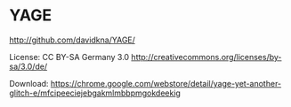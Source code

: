 YAGE
====
http://github.com/davidkna/YAGE/

License: CC BY-SA Germany 3.0 http://creativecommons.org/licenses/by-sa/3.0/de/

Download: https://chrome.google.com/webstore/detail/yage-yet-another-glitch-e/mfcipeeciejebgakmlmbbpmgokdeekig
